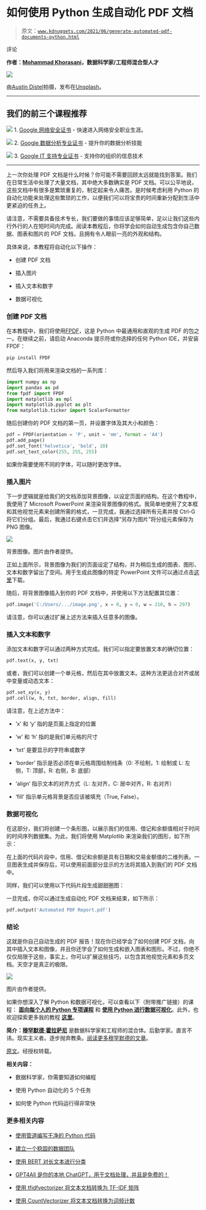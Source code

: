 # 如何使用 Python 生成自动化 PDF 文档

> 原文：[`www.kdnuggets.com/2021/06/generate-automated-pdf-documents-python.html`](https://www.kdnuggets.com/2021/06/generate-automated-pdf-documents-python.html)

评论

**作者：[Mohammad Khorasani](http://www.linkedin.com/in/mkhorasani)，数据科学家/工程师混合型人才**

![](img/121f78ee2459fad173aad7116f31cc6f.png)

由[Austin Distel](https://unsplash.com/@austindistel?utm_source=medium&utm_medium=referral)拍摄，发布在[Unsplash](https://unsplash.com/?utm_source=medium&utm_medium=referral)。

* * *

## 我们的前三个课程推荐

![](img/0244c01ba9267c002ef39d4907e0b8fb.png) 1\. [Google 网络安全证书](https://www.kdnuggets.com/google-cybersecurity) - 快速进入网络安全职业生涯。

![](img/e225c49c3c91745821c8c0368bf04711.png) 2\. [Google 数据分析专业证书](https://www.kdnuggets.com/google-data-analytics) - 提升你的数据分析技能

![](img/0244c01ba9267c002ef39d4907e0b8fb.png) 3\. [Google IT 支持专业证书](https://www.kdnuggets.com/google-itsupport) - 支持你的组织的信息技术

* * *

上一次你处理 PDF 文档是什么时候？你可能不需要回顾太远就能找到答案。我们在日常生活中处理了大量文档，其中绝大多数确实是 PDF 文档。可以公平地说，这些文档中有很多是繁琐重复的，制定起来令人痛苦。是时候考虑利用 Python 的自动化功能来处理这些繁琐的工作，以便我们可以将宝贵的时间重新分配到生活中更紧迫的任务上。

请注意，不需要具备技术专长，我们要做的事情应该足够简单，足以让我们这些内行外行的人在短时间内完成。阅读本教程后，你将学会如何自动生成包含你自己数据、图表和图片的 PDF 文档，且拥有令人眼前一亮的外观和结构。

具体来说，本教程将自动化以下操作：

+   创建 PDF 文档

+   插入图片

+   插入文本和数字

+   数据可视化

### 创建 PDF 文档

在本教程中，我们将使用[FPDF](https://pyfpdf.readthedocs.io/en/latest/index.html)，这是 Python 中最通用和直观的生成 PDF 的包之一。在继续之前，请启动 Anaconda 提示符或你选择的任何 Python IDE，并安装 FPDF：

```py
pip install FPDF
```

然后导入我们将用来渲染文档的一系列库：

```py
import numpy as np
import pandas as pd
from fpdf import FPDF
import matplotlib as mpl
import matplotlib.pyplot as plt
from matplotlib.ticker import ScalarFormatter
```

随后创建你的 PDF 文档的第一页，并设置字体及其大小和颜色：

```py
pdf = FPDF(orientation = 'P', unit = 'mm', format = 'A4')
pdf.add_page()
pdf.set_font('helvetica', 'bold', 10)
pdf.set_text_color(255, 255, 255)
```

如果你需要使用不同的字体，可以随时更改字体。

### 插入图片

下一步逻辑就是给我们的文档添加背景图像，以设定页面的结构。在这个教程中，我使用了 Microsoft PowerPoint 来渲染背景图像的格式。我简单地使用了文本框和其他视觉元素来创建所需的格式，一旦完成，我通过选择所有元素并按 Ctrl-G 将它们分组。最后，我通过右键点击它们并选择“另存为图片”将分组元素保存为 PNG 图像。

![](img/ef631cb0d15623f32172fb9b8f8600f8.png)

背景图像。图片由作者提供。

正如上面所示，背景图像为我们的页面设定了结构，并为稍后生成的图表、图形、文本和数字留出了空间。用于生成此图像的特定 PowerPoint 文件可以通过点击[这里](https://github.com/mkhorasani/Bank_Scan/blob/master/background.pptx)下载。

随后，将背景图像插入到你的 PDF 文档中，并使用以下方法配置其位置：

```py
pdf.image('C:/Users/.../image.png', x = 0, y = 0, w = 210, h = 297)
```

请注意，你可以通过扩展上述方法来插入任意多的图像。

### 插入文本和数字

添加文本和数字可以通过两种方式完成。我们可以指定要放置文本的确切位置：

```py
pdf.text(x, y, txt)
```

或者，我们可以创建一个单元格，然后在其中放置文本。这种方法更适合对齐或居中变量或动态文本：

```py
pdf.set_xy(x, y)
pdf.cell(w, h, txt, border, align, fill) 
```

请注意，在上述方法中：

+   ‘x’ 和 ‘y’ 指的是页面上指定的位置

+   ‘w’ 和 ‘h’ 指的是我们单元格的尺寸

+   ‘txt’ 是要显示的字符串或数字

+   ‘border’ 指示是否必须在单元格周围绘制线条（0: 不绘制，1: 绘制或 L: 左侧，T: 顶部，R: 右侧，B: 底部）

+   ‘align’ 指示文本的对齐方式（L: 左对齐，C: 居中对齐，R: 右对齐）

+   ‘fill’ 指示单元格背景是否应该被填充（True, False）。

### 数据可视化

在这部分，我们将创建一个条形图，以展示我们的信用、借记和余额值相对于时间的时间序列数据集。为此，我们将使用 Matplotlib 来渲染我们的图形，如下所示：

在上面的代码片段中，信用、借记和余额是具有日期和交易金额值的二维列表。一旦图表生成并保存后，可以使用前面部分显示的方法将其插入到我们的 PDF 文档中。

同样，我们可以使用以下代码片段生成甜甜圈图：

一旦完成，你可以通过生成自动化 PDF 文档来结束，如下所示：

```py
pdf.output('Automated PDF Report.pdf')
```

### 结论

这就是你自己自动生成的 PDF 报告！现在你已经学会了如何创建 PDF 文档，向其中插入文本和图像，并且你还学会了如何生成和嵌入图表和图形。不过，你绝不仅仅局限于这些，事实上，你可以扩展这些技巧，以包含其他视觉元素和多页文档。天空才是真正的极限。

![](img/bf96ed503bc8dc0b83a4b8ec445f95e4.png)

图片由作者提供。

如果你想深入了解 Python 和数据可视化，可以查看以下（附带推广链接）的课程： [**面向每个人的 Python 专项课程**](https://click.linksynergy.com/deeplink?id=hOGDdF2uhHQ&mid=40328&murl=https%3A%2F%2Fwww.coursera.org%2Fspecializations%2Fpython) 和 [**使用 Python 进行数据可视化**](https://click.linksynergy.com/deeplink?id=hOGDdF2uhHQ&mid=40328&murl=https%3A%2F%2Fwww.coursera.org%2Flearn%2Fpython-for-data-visualization)。此外，也欢迎探索更多我的教程 [**这里**](https://khorasani.medium.com/)。

**简介：[穆罕默德·霍拉萨尼](https://www.linkedin.com/in/mkhorasani/)** 是数据科学家和工程师的混合体。后勤学家。直言不讳。现实主义者。逐步抛弃教条。[阅读更多穆罕默德的文章](https://khorasani.medium.com/)。

[原文](https://towardsdatascience.com/how-to-generate-automated-pdf-documents-with-python-4f3bcb6033e6)。经授权转载。

**相关内容：**

+   数据科学家，你需要知道如何编程

+   使用 Python 自动化的 5 个任务

+   如何使 Python 代码运行得非常快

### 更多相关内容

+   [使用管道编写干净的 Python 代码](https://www.kdnuggets.com/2021/12/write-clean-python-code-pipes.html)

+   [建立一个稳固的数据团队](https://www.kdnuggets.com/2021/12/build-solid-data-team.html)

+   [使用 BERT 对长文本进行分类](https://www.kdnuggets.com/2022/02/classifying-long-text-documents-bert.html)

+   [GPT4All 是你的本地 ChatGPT，用于文档处理，并且是免费的！](https://www.kdnuggets.com/2023/06/gpt4all-local-chatgpt-documents-free.html)

+   [使用 tfidfvectorizer 将文本文档转换为 TF-IDF 矩阵](https://www.kdnuggets.com/2022/09/convert-text-documents-tfidf-matrix-tfidfvectorizer.html)

+   [使用 CountVectorizer 将文本文档转换为词频计数](https://www.kdnuggets.com/2022/10/converting-text-documents-token-counts-countvectorizer.html)
